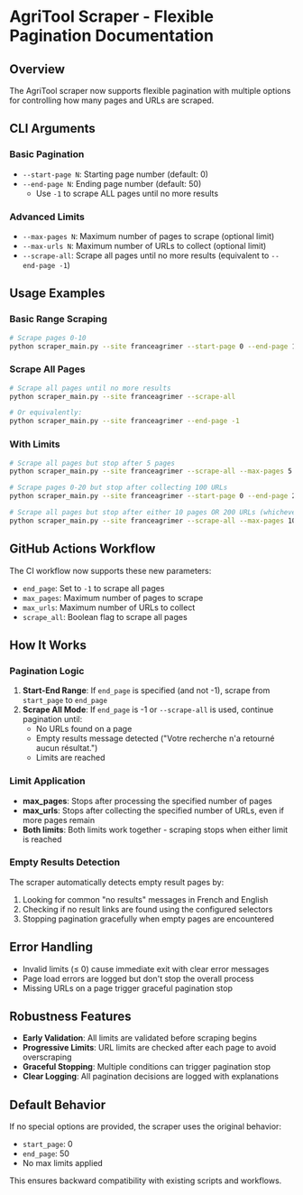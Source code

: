 # AgriTool Scraper - Flexible Pagination Documentation

## Overview

The AgriTool scraper now supports flexible pagination with multiple options for controlling how many pages and URLs are scraped.

## CLI Arguments

### Basic Pagination
- `--start-page N`: Starting page number (default: 0)
- `--end-page N`: Ending page number (default: 50)
  - Use `-1` to scrape ALL pages until no more results

### Advanced Limits
- `--max-pages N`: Maximum number of pages to scrape (optional limit)
- `--max-urls N`: Maximum number of URLs to collect (optional limit)
- `--scrape-all`: Scrape all pages until no more results (equivalent to `--end-page -1`)

## Usage Examples

### Basic Range Scraping
```bash
# Scrape pages 0-10
python scraper_main.py --site franceagrimer --start-page 0 --end-page 10
```

### Scrape All Pages
```bash
# Scrape all pages until no more results
python scraper_main.py --site franceagrimer --scrape-all

# Or equivalently:
python scraper_main.py --site franceagrimer --end-page -1
```

### With Limits
```bash
# Scrape all pages but stop after 5 pages
python scraper_main.py --site franceagrimer --scrape-all --max-pages 5

# Scrape pages 0-20 but stop after collecting 100 URLs
python scraper_main.py --site franceagrimer --start-page 0 --end-page 20 --max-urls 100

# Scrape all pages but stop after either 10 pages OR 200 URLs (whichever comes first)
python scraper_main.py --site franceagrimer --scrape-all --max-pages 10 --max-urls 200
```

## GitHub Actions Workflow

The CI workflow now supports these new parameters:

- `end_page`: Set to `-1` to scrape all pages
- `max_pages`: Maximum number of pages to scrape
- `max_urls`: Maximum number of URLs to collect
- `scrape_all`: Boolean flag to scrape all pages

## How It Works

### Pagination Logic
1. **Start-End Range**: If `end_page` is specified (and not -1), scrape from `start_page` to `end_page`
2. **Scrape All Mode**: If `end_page` is -1 or `--scrape-all` is used, continue pagination until:
   - No URLs found on a page
   - Empty results message detected ("Votre recherche n'a retourné aucun résultat.")
   - Limits are reached

### Limit Application
- **max_pages**: Stops after processing the specified number of pages
- **max_urls**: Stops after collecting the specified number of URLs, even if more pages remain
- **Both limits**: Both limits work together - scraping stops when either limit is reached

### Empty Results Detection
The scraper automatically detects empty result pages by:
1. Looking for common "no results" messages in French and English
2. Checking if no result links are found using the configured selectors
3. Stopping pagination gracefully when empty pages are encountered

## Error Handling

- Invalid limits (≤ 0) cause immediate exit with clear error messages
- Page load errors are logged but don't stop the overall process
- Missing URLs on a page trigger graceful pagination stop

## Robustness Features

- **Early Validation**: All limits are validated before scraping begins
- **Progressive Limits**: URL limits are checked after each page to avoid overscraping
- **Graceful Stopping**: Multiple conditions can trigger pagination stop
- **Clear Logging**: All pagination decisions are logged with explanations

## Default Behavior

If no special options are provided, the scraper uses the original behavior:
- `start_page`: 0
- `end_page`: 50
- No max limits applied

This ensures backward compatibility with existing scripts and workflows.